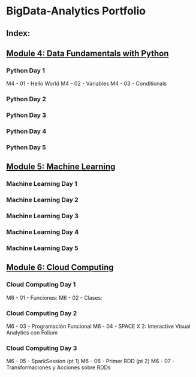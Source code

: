# BigData-Analytics Portfolio
## Index:

## [Module 4: Data Fundamentals with Python](https://github.com/tangybluff/BigData-Analytics/tree/917b849b28514453042cae5e526ff001ca087918/M4%20-%20Data%20Fundamentals%20with%20Python)

### Python Day 1
M4 - 01 - Hello World
M4 - 02 - Variables
M4 - 03 - Conditionals
### Python Day 2

### Python Day 3

### Python Day 4

### Python Day 5


## [Module 5: Machine Learning](https://github.com/tangybluff/BigData-Analytics/tree/4ee0b13d6618a66c1d4803772db452d7ab546971/M5%20-%20Machine%20Learning)

### Machine Learning Day 1

### Machine Learning Day 2

### Machine Learning Day 3

### Machine Learning Day 4

### Machine Learning Day 5


## [Module 6: Cloud Computing](https://github.com/tangybluff/BigData-Analytics/tree/873422951524751f45a1bfe729a6930774838460/M6%20-%20Cloud%20Computing)

### Cloud Computing Day 1
M6 - 01 - Funciones: 
M6 - 02 - Clases: 
### Cloud Computing Day 2
M6 - 03 - Programación Funcional
M6 - 04 - SPACE X 2: Interactive Visual Analytics con Folium 
### Cloud Computing Day 3
M6 - 05 - SparkSession (pt 1)
M6 - 06 - Primer RDD (pt 2)
M6 - 07 - Transformaciones y Acciones sobre RDDs


